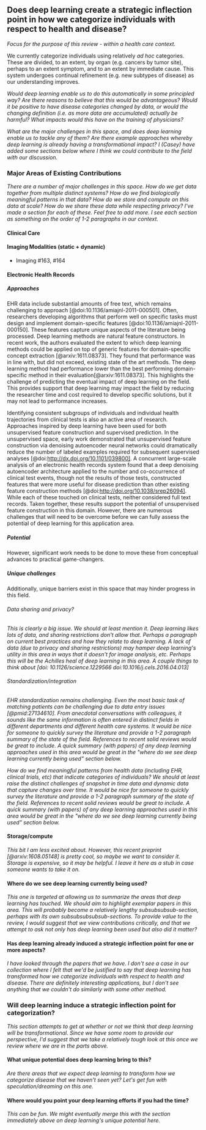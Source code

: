 ## Does deep learning create a strategic inflection point in how we categorize individuals with respect to health and disease?

*Focus for the purpose of this review - within a health care context.*

We currently categorize individuals using relatively *ad hoc* categories. These
are divided, to an extent, by organ (e.g. cancers by tumor site), perhaps to an
extent symptom, and to an extent by immediate cause. This system undergoes
continual refinement (e.g. new subtypes of disease) as our understanding
improves.

*Would deep learning enable us to do this automatically in some principled way?
Are there reasons to believe that this would be advantageous? Would it be
positive to have disease categories changed by data, or would the changing
definition (i.e. as more data are accumulated) actually be harmful? What impacts
would this have on the training of physicians?*

*What are the major challenges in this space, and does deep learning enable us to
tackle any of them? Are there example approaches whereby deep learning is
already having a transformational impact? I (Casey) have added some sections
below where I think we could contribute to the field with our discussion.*

### Major Areas of Existing Contributions

*There are a number of major challenges in this space. How do we get data
together from multiple distinct systems? How do we find biologically meaningful
patterns in that data? How do we store and compute on this data at scale? How do
we share these data while respecting privacy? I've made a section for each of
these. Feel free to add more. I see each section as something on the order of
1-2 paragraphs in our context.*

#### Clinical Care

#### Imaging Modalities (static + dynamic)

* Imaging #163, #164

#### Electronic Health Records

##### Approaches

EHR data include substantial amounts of free text, which remains challenging to approach [@doi:10.1136/amiajnl-2011-000501]. Often, researchers developing algorithms that perform well on specific tasks must design and implement domain-specific features [@doi:10.1136/amiajnl-2011-000150]. These features capture unique aspects of the literature being processed. Deep learning methods are natural feature constructors. In recent work, the authors evaluated the extent to which deep learning methods could be applied on top of generic features for domain-specific concept extraction [@arxiv:1611.08373]. They found that performance was in line with, but did not exceed, existing state of the art methods. The deep learning method had performance lower than the best performing domain-specific method in their evaluation[@arxiv:1611.08373]. This highlights the challenge of predicting the eventual impact of deep learning on the field. This provides support that deep learning may impact the field by reducing the researcher time and cost required to develop specific solutions, but it may not lead to performance increases.

Identifying consistent subgroups of individuals and individual health trajectories from clinical tests is also an active area of research. Approaches inspired by deep learning have been used for both unsupervised feature construction and supervised prediction. In the unsupervised space, early work demonstrated that unsupervised feature construction via denoising autoencoder neural networks could dramatically reduce the number of labeled examples required for subsequent supervised analyses [@doi:http://dx.doi.org/10.1101/039800]. A concurrent large-scale analysis of an electronic health records system found that a deep denoising autoencoder architecture applied to the number and co-occurrence of clinical test events, though not the results of those tests, constructed features that were more useful for disease prediction than other existing feature construction methods [@doi:http://doi.org/10.1038/srep26094]. While each of these touched on clinical tests, neither considered full text records. Taken together, these results support the potential of unsupervised feature construction in this domain. However, there are numerous challenges that will need to be overcome before we can fully assess the potential of deep learning for this application area.

##### Potential
However, significant work needs to be done to move these from conceptual advances to practical game-changers.


##### Unique challenges
Additionally, unique barriers exist in this space that may hinder progress in this field.

###### Data sharing and privacy?

*This is clearly a big issue. We should at least mention it. Deep learning likes
lots of data, and sharing restrictions don't allow that. Perhaps a paragraph on
current best practices and how they relate to deep learning. A lack of data (due
to privacy and sharing restrictions) may hamper deep learning's utility in this
area in ways that it doesn't for image analysis, etc. Perhaps this will be the
Achilles heal of deep learning in this area. A couple things to think about
[doi: 10.1126/science.1229566 doi:10.1016/j.cels.2016.04.013]*


###### Standardization/integration

*EHR standardization remains challenging. Even the most basic task of matching
patients can be challenging due to data entry issues [@pmid:27134610]. From
anecdotal conversations with colleagues, it sounds like the same information is
often entered in distinct fields in different departments and different health
care systems. It would be nice for someone to quickly survey the literature and
provide a 1-2 paragraph summary of the state of the field. References to recent
solid reviews would be great to include. A quick summary (with papers) of any
deep learning approaches used in this area would be great in the "where do we
see deep learning currently being used" section below.*

*How do we find meaningful patterns from health data (including EHR, clinical
trials, etc) that indicate categories of individuals? We should at least raise
the distinct challenges of snapshot in time data and dynamic data that capture
changes over time. It would be nice for someone to quickly survey the literature
and provide a 1-2 paragraph summary of the state of the field. References to
recent solid reviews would be great to include. A quick summary (with papers) of
any deep learning approaches used in this area would be great in the "where do
we see deep learning currently being used" section below.*

#### Storage/compute

*This bit I am less excited about. However, this recent preprint
[@arxiv:1608.05148] is pretty cool, so maybe we want to consider it. Storage is
expensive, so it may be helpful. I leave it here as a stub in case someone wants
to take it on.*

#### Where do we see deep learning currently being used?

*This one is targeted at allowing us to summarize the areas that deep learning
has touched. We should aim to highlight exemplar papers in this area. This will
probably become a relatively lengthy subsubsubsub-section, perhaps with its own
subsubsubsubsub-sections. To provide value to the review, I would suggest that
we view contributions critically, and that we attempt to ask not only has deep
learning been used but also did it matter?*

#### Has deep learning already induced a strategic inflection point for one or more aspects?

*I have looked through the papers that we have. I don't see a case in our
collection where I felt that we'd be justified to say that deep learning has
transformed how we categorize individuals with respect to health and disease.
There are definitely interesting applications, but I don't see anything that we
couldn't do similarly with some other method.*

### Will deep learning induce a strategic inflection point for categorization?

*This section attempts to get at whether or not we think that deep learning will
be transformational. Since we have some room to provide our perspective, I'd
suggest that we take a relatively tough look at this once we review where we
are in the parts above.*


#### What unique potential does deep learning bring to this?

*Are there areas that we expect deep learning to transform how we categorize
disease that we haven't seen yet? Let's get fun with speculation/dreaming on
this one.*

#### Where would you point your deep learning efforts if you had the time?

*This can be fun. We might eventually merge this with the section immediately
above on deep learning's unique potential here.*
